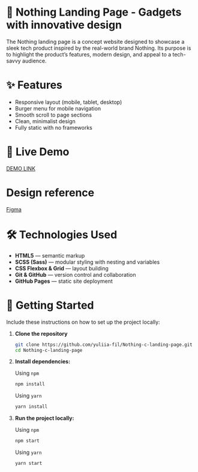 # 📱 Nothing Landing Page - Gadgets with innovative design

The Nothing landing page is a concept website designed to showcase a sleek tech product inspired by the real-world brand Nothing. Its purpose is to highlight the product’s features, modern design, and appeal to a tech-savvy audience.

# ✨ Features

- Responsive layout (mobile, tablet, desktop)
- Burger menu for mobile navigation
- Smooth scroll to page sections
- Clean, minimalist design
- Fully static with no frameworks

# 🔗 Live Demo

[DEMO LINK](https://yuliia-fil.github.io/Nothing-c-landing-page/)

# Design reference

[Figma](https://www.figma.com/design/DtkQmQ797hk0nI4KfMi2Uq/BOSE-New-Version?node-id=6802-139&p=f&t=4xyCxApLGd6485WI-0)

# 🛠️ Technologies Used

- **HTML5** — semantic markup
- **SCSS (Sass)** — modular styling with nesting and variables
- **CSS Flexbox & Grid** — layout building
- **Git & GitHub** — version control and collaboration
- **GitHub Pages** — static site deployment

# 🚀 Getting Started

Include these instructions on how to set up the project locally:

1. **Clone the repository**

   ```bash
   git clone https://github.com/yuliia-fil/Nothing-c-landing-page.git
   cd Nothing-c-landing-page

   ```

2. **Install dependencies:**

   Using `npm`

   ```bash
   npm install

   ```

   Using `yarn`

   ```bash
   yarn install
   ```

3. **Run the project locally:**

   Using `npm`

   ```bash
   npm start

   ```

   Using `yarn`

   ```bash
   yarn start
   ```
